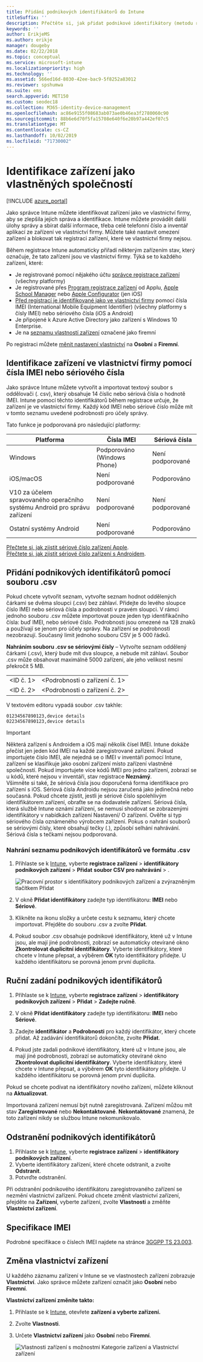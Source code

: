 ```yaml
---
title: Přidání podnikových identifikátorů do Intune
titleSuffix: ''
description: Přečtěte si, jak přidat podnikové identifikátory (metodu registrace, IMEI a sériová čísla) do Microsoft Intune.
keywords: ''
author: ErikjeMS
ms.author: erikje
manager: dougeby
ms.date: 02/22/2018
ms.topic: conceptual
ms.service: microsoft-intune
ms.localizationpriority: high
ms.technology: ''
ms.assetid: 566ed16d-8030-42ee-bac9-5f8252a83012
ms.reviewer: spshumwa
ms.suite: ems
search.appverid: MET150
ms.custom: seodec18
ms.collection: M365-identity-device-management
ms.openlocfilehash: ac86e9155f08683ab073ae0b46ea3f2780060c90
ms.sourcegitcommit: 88b6e6d70f5fa15708e640f6e20b97a442ef07c5
ms.translationtype: MT
ms.contentlocale: cs-CZ
ms.lasthandoff: 10/02/2019
ms.locfileid: "71730002"
---
```

# <a name="identify-devices-as-corporate-owned"></a>Identifikace zařízení jako vlastněných společností

[!INCLUDE [azure_portal](../includes/azure_portal.md)]

Jako správce Intune můžete identifikovat zařízení jako ve vlastnictví firmy, aby se zlepšila jejich správa a identifikace. Intune můžete provádět další úlohy správy a sbírat další informace, třeba celé telefonní číslo a inventář aplikací ze zařízení ve vlastnictví firmy. Můžete také nastavit omezení zařízení a blokovat tak registraci zařízení, které ve vlastnictví firmy nejsou.

Během registrace Intune automaticky přiřadí některým zařízením stav, který označuje, že tato zařízení jsou ve vlastnictví firmy. Týká se to každého zařízení, které:

- Je registrované pomocí nějakého účtu [správce registrace zařízení](device-enrollment-manager-enroll.md) (všechny platformy)
- Je registrované přes [Program registrace zařízení](device-enrollment-program-enroll-ios.md) od Applu, [Apple School Manager](apple-school-manager-set-up-ios.md) nebo [Apple Configurator](apple-configurator-enroll-ios.md) (jen iOS)
- [Před registrací je identifikované jako ve vlastnictví firmy](#identify-corporate-owned-devices-with-imei-or-serial-number) pomocí čísla IMEI (International Mobile Equipment Identifier) (všechny platformy s čísly IMEI) nebo sériového čísla (iOS a Android)
- Je připojené k Azure Active Directory jako zařízení s Windows 10 Enterprise.
- Je na [seznamu vlastností zařízení](#change-device-ownership) označené jako firemní

Po registraci můžete [měnit nastavení vlastnictví](#change-device-ownership) na **Osobní** a **Firemní**.

## <a name="identify-corporate-owned-devices-with-imei-or-serial-number"></a>Identifikace zařízení ve vlastnictví firmy pomocí čísla IMEI nebo sériového čísla

Jako správce Intune můžete vytvořit a importovat textový soubor s oddělovači (. csv), který obsahuje 14 číslic nebo sériová čísla o hodnotě IMEI. Intune pomocí těchto identifikátorů během registrace určuje, že zařízení je ve vlastnictví firmy. Každý kód IMEI nebo sériové číslo může mít v tomto seznamu uvedené podrobnosti pro účely správy.

Tato funkce je podporovaná pro následující platformy:

| Platforma | Čísla IMEI | Sériová čísla |
|---|---|---|
| Windows | Podporováno (Windows Phone) | Není podporované |
| iOS/macOS | Není podporované | Podporováno |
| V10 za účelem spravovaného operačního systému Android pro správu zařízení | Není podporované | Není podporované |
| Ostatní systémy Android | Není podporované | Podporováno |

<!-- When you upload serial numbers for corporate-owned iOS devices, they must be paired with a corporate enrollment profile. Devices must then be enrolled using either Apple’s device enrollment program (DEP) or Apple Configurator to have them appear as corporate-owned. -->

[Přečtete si, jak zjistit sériové číslo zařízení Apple](https://support.apple.com/HT204308).<br>
[Přečtete si, jak zjistit sériové číslo zařízení s Androidem](https://support.google.com/store/answer/3333000).

## <a name="add-corporate-identifiers-by-using-a-csv-file"></a>Přidání podnikových identifikátorů pomocí souboru .csv
Pokud chcete vytvořit seznam, vytvořte seznam hodnot oddělených čárkami se dvěma sloupci (.csv) bez záhlaví. Přidejte do levého sloupce číslo IMEI nebo sériová čísla a podrobnosti v pravém sloupci. V rámci jednoho souboru .csv můžete importovat pouze jeden typ identifikačního čísla: buď IMEI, nebo sériové číslo. Podrobnosti jsou omezené na 128 znaků a používají se jenom pro účely správy. Na zařízení se podrobnosti nezobrazují. Současný limit jednoho souboru CSV je 5 000 řádků.

**Nahráním souboru .csv se sériovými čísly** – Vytvořte seznam oddělený čárkami (.csv), který bude mít dva sloupce, a nebude mít záhlaví. Soubor .csv může obsahovat maximálně 5000 zařízení, ale jeho velikost nesmí překročit 5 MB.

|||
|-|-|
|&lt;ID č. 1&gt;|&lt;Podrobnosti o zařízení č. 1&gt;|
|&lt;ID č. 2&gt;|&lt;Podrobnosti o zařízení č. 2&gt;|

V textovém editoru vypadá soubor .csv takhle:

```
01234567890123,device details
02234567890123,device details
```

> [!IMPORTANT]
> Některá zařízení s Androidem a iOS mají několik čísel IMEI. Intune dokáže přečíst jen jeden kód IMEI na každé zaregistrované zařízení. Pokud importujete číslo IMEI, ale nejedná se o IMEI v inventáři pomocí Intune, zařízení se klasifikuje jako osobní zařízení místo zařízení vlastněné společností. Pokud importujete více kódů IMEI pro jedno zařízení, zobrazí se u kódů, které nejsou v inventáři, stav registrace **Neznámý**.<br>
>Všimněte si také, že sériová čísla jsou doporučená forma identifikace pro zařízení s iOS.
>Sériová čísla Androidu nejsou zaručená jako jedinečná nebo současná. Pokud chcete zjistit, jestli je sériové číslo spolehlivým identifikátorem zařízení, obraťte se na dodavatele zařízení.
>Sériová čísla, která službě Intune oznámí zařízení, se nemusí shodovat se zobrazenými identifikátory v nabídkách zařízení Nastavení/ O zařízení. Ověřte si typ sériového čísla oznámeného výrobcem zařízení.
>Pokus o nahrání souborů se sériovými čísly, které obsahují tečky (.), způsobí selhání nahrávání. Sériová čísla s tečkami nejsou podporovaná.

### <a name="upload-a-csv-list-of-corporate-identifiers"></a>Nahrání seznamu podnikových identifikátorů ve formátu .csv

1. Přihlaste se k [Intune](https://go.microsoft.com/fwlink/?linkid=2090973), vyberte **registrace zařízení** > **identifikátory podnikových zařízení** > **Přidat** **soubor CSV pro nahrávání** > .

   ![Pracovní prostor s identifikátory podnikových zařízení a zvýrazněným tlačítkem Přidat](./media/corporate-identifiers-add/add-corp-id.png)

2. V okně **Přidat identifikátory** zadejte typ identifikátoru: **IMEI** nebo **Sériové**.

3. Klikněte na ikonu složky a určete cestu k seznamu, který chcete importovat. Přejděte do souboru .csv a zvolte **Přidat**. 

4. Pokud soubor .csv obsahuje podnikové identifikátory, které už v Intune jsou, ale mají jiné podrobnosti, zobrazí se automaticky otevírané okno **Zkontrolovat duplicitní identifikátory**. Vyberte identifikátory, které chcete v Intune přepsat, a výběrem **OK** tyto identifikátory přidejte. U každého identifikátoru se porovná jenom první duplicita.

## <a name="manually-enter-corporate-identifiers"></a>Ruční zadání podnikových identifikátorů

1. Přihlaste se k [Intune](https://go.microsoft.com/fwlink/?linkid=2090973), vyberte **registrace zařízení** > **identifikátory podnikových zařízení** > **Přidat** > **Zadejte ručně**.

2. V okně **Přidat identifikátory** zadejte typ identifikátoru: **IMEI** nebo **Sériové**.

3. Zadejte **identifikátor** a **Podrobnosti** pro každý identifikátor, který chcete přidat. Až zadávání identifikátorů dokončíte, zvolte **Přidat**.

5. Pokud jste zadali podnikové identifikátory, které už v Intune jsou, ale mají jiné podrobnosti, zobrazí se automaticky otevírané okno **Zkontrolovat duplicitní identifikátory**. Vyberte identifikátory, které chcete v Intune přepsat, a výběrem **OK** tyto identifikátory přidejte. U každého identifikátoru se porovná jenom první duplicita.

Pokud se chcete podívat na identifikátory nového zařízení, můžete kliknout na **Aktualizovat**.

Importovaná zařízení nemusí být nutně zaregistrovaná. Zařízení můžou mít stav **Zaregistrované** nebo **Nekontaktované**. **Nekontaktované** znamená, že toto zařízení nikdy se službou Intune nekomunikovalo.

## <a name="delete-corporate-identifiers"></a>Odstranění podnikových identifikátorů

1. Přihlaste se k [Intune](https://go.microsoft.com/fwlink/?linkid=2090973), vyberte **registrace zařízení** > **identifikátory podnikových zařízení**.
2. Vyberte identifikátory zařízení, které chcete odstranit, a zvolte **Odstranit**.
3. Potvrďte odstranění.

Při odstranění podnikového identifikátoru zaregistrovaného zařízení se nezmění vlastnictví zařízení. Pokud chcete změnit vlastnictví zařízení, přejděte na **Zařízení**, vyberte zařízení, zvolte **Vlastnosti** a změňte **Vlastnictví zařízení**.

## <a name="imei-specifications"></a>Specifikace IMEI
Podrobné specifikace o číslech IMEI najdete na stránce [3GGPP TS 23.003](https://portal.3gpp.org/desktopmodules/Specifications/SpecificationDetails.aspx?specificationId=729).

## <a name="change-device-ownership"></a>Změna vlastnictví zařízení

U každého záznamu zařízení v Intune se ve vlastnostech zařízení zobrazuje **Vlastnictví**. Jako správce můžete zařízení označit jako **Osobní** nebo **Firemní**.

**Vlastnictví zařízení změníte takto:**
1. Přihlaste se k [Intune](https://go.microsoft.com/fwlink/?linkid=2090973), otevřete **zařízení a vyberte zařízení.**
2. Zvolte **Vlastnosti**.
3. Určete **Vlastnictví zařízení** jako **Osobní** nebo **Firemní**.

   ![Vlastnosti zařízení s možnostmi Kategorie zařízení a Vlastnictví zařízení](./media/corporate-identifiers-add/device-properties.png)
